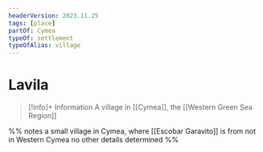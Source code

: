 ```yaml
---
headerVersion: 2023.11.25
tags: [place]
partOf: Cymea
typeOf: settlement
typeOfAlias: village
---
```

# Lavila
>[!info]+ Information
> A village in [[Cymea]], the [[Western Green Sea Region]]

%% notes
a small village in Cymea, where [[Escobar Garavito]] is from
not in Western Cymea
no other details determined
%%
